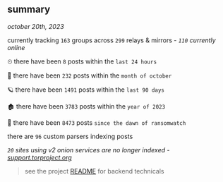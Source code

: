 
## summary
_october 20th, 2023_

currently tracking `163` groups across `299` relays & mirrors - _`110` currently online_

⏲ there have been `8` posts within the `last 24 hours`

🦈 there have been `232` posts within the `month of october`

🪐 there have been `1491` posts within the `last 90 days`

🏚 there have been `3783` posts within the `year of 2023`

🦕 there have been `8473` posts `since the dawn of ransomwatch`

there are `96` custom parsers indexing posts

_`20` sites using v2 onion services are no longer indexed - [support.torproject.org](https://support.torproject.org/onionservices/v2-deprecation/)_

> see the project [README](https://github.com/joshhighet/ransomwatch#ransomwatch--) for backend technicals
